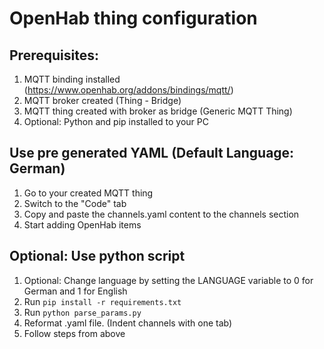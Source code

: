 # OpenHab thing configuration

## Prerequisites: 
1. MQTT binding installed (https://www.openhab.org/addons/bindings/mqtt/)
2. MQTT broker created (Thing - Bridge)
3. MQTT thing created with broker as bridge (Generic MQTT Thing)
4. Optional: Python and pip installed to your PC

## Use pre generated YAML (Default Language: German)
1. Go to your created MQTT thing
2. Switch to the "Code" tab
3. Copy and paste the channels.yaml content to the channels section
4. Start adding OpenHab items

## Optional: Use python script
1. Optional: Change language by setting the LANGUAGE variable to 0 for German and 1 for English
2. Run ```pip install -r requirements.txt```
3. Run ```python parse_params.py```
4. Reformat .yaml file. (Indent channels with one tab)
5. Follow steps from above